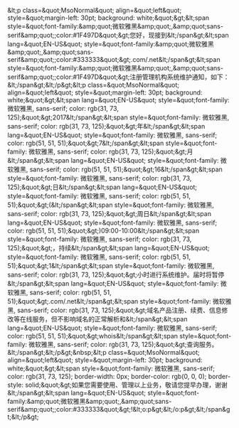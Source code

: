 &amp;lt;p class=&amp;quot;MsoNormal&amp;quot; align=&amp;quot;left&amp;quot; style=&amp;quot;margin-left: 30pt; background: white;&amp;quot;&amp;gt;&amp;lt;span style=&amp;quot;font-family:&amp;amp;quot;微软雅黑&amp;amp;quot;,&amp;amp;quot;sans-serif&amp;amp;quot;;color:#1F497D&amp;quot;&amp;gt;您好，现接到&amp;lt;/span&amp;gt;&amp;lt;span lang=&amp;quot;EN-US&amp;quot; style=&amp;quot;font-family:&amp;amp;quot;微软雅黑&amp;amp;quot;,&amp;amp;quot;sans-serif&amp;amp;quot;;color:#333333&amp;quot;&amp;gt;.com/.net&amp;lt;/span&amp;gt;&amp;lt;span style=&amp;quot;font-family:&amp;amp;quot;微软雅黑&amp;amp;quot;,&amp;amp;quot;sans-serif&amp;amp;quot;;color:#1F497D&amp;quot;&amp;gt;注册管理机构系统维护通知，如下：&amp;lt;/span&amp;gt;&amp;lt;/p&amp;gt;&amp;lt;p class=&amp;quot;MsoNormal&amp;quot; align=&amp;quot;left&amp;quot; style=&amp;quot;margin-left: 30pt; background: white;&amp;quot;&amp;gt;&amp;lt;span lang=&amp;quot;EN-US&amp;quot; style=&amp;quot;font-family: 微软雅黑, sans-serif; color: rgb(31, 73, 125);&amp;quot;&amp;gt;2017&amp;lt;/span&amp;gt;&amp;lt;span style=&amp;quot;font-family: 微软雅黑, sans-serif; color: rgb(31, 73, 125);&amp;quot;&amp;gt;年&amp;lt;/span&amp;gt;&amp;lt;span lang=&amp;quot;EN-US&amp;quot; style=&amp;quot;font-family: 微软雅黑, sans-serif; color: rgb(51, 51, 51);&amp;quot;&amp;gt;7&amp;lt;/span&amp;gt;&amp;lt;span style=&amp;quot;font-family: 微软雅黑, sans-serif; color: rgb(31, 73, 125);&amp;quot;&amp;gt;月&amp;lt;/span&amp;gt;&amp;lt;span lang=&amp;quot;EN-US&amp;quot; style=&amp;quot;font-family: 微软雅黑, sans-serif; color: rgb(51, 51, 51);&amp;quot;&amp;gt;16&amp;lt;/span&amp;gt;&amp;lt;span style=&amp;quot;font-family: 微软雅黑, sans-serif; color: rgb(31, 73, 125);&amp;quot;&amp;gt;日&amp;lt;/span&amp;gt;&amp;lt;span lang=&amp;quot;EN-US&amp;quot; style=&amp;quot;font-family: 微软雅黑, sans-serif; color: rgb(51, 51, 51);&amp;quot;&amp;gt;(&amp;lt;/span&amp;gt;&amp;lt;span style=&amp;quot;font-family: 微软雅黑, sans-serif; color: rgb(31, 73, 125);&amp;quot;&amp;gt;周日&amp;lt;/span&amp;gt;&amp;lt;span lang=&amp;quot;EN-US&amp;quot; style=&amp;quot;font-family: 微软雅黑, sans-serif; color: rgb(51, 51, 51);&amp;quot;&amp;gt;)09:00-10:00&amp;lt;/span&amp;gt;&amp;lt;span style=&amp;quot;font-family: 微软雅黑, sans-serif; color: rgb(31, 73, 125);&amp;quot;&amp;gt;，持续&amp;lt;/span&amp;gt;&amp;lt;span lang=&amp;quot;EN-US&amp;quot; style=&amp;quot;font-family: 微软雅黑, sans-serif; color: rgb(51, 51, 51);&amp;quot;&amp;gt;1&amp;lt;/span&amp;gt;&amp;lt;span style=&amp;quot;font-family: 微软雅黑, sans-serif; color: rgb(31, 73, 125);&amp;quot;&amp;gt;小时进行系统维护。届时将暂停&amp;lt;/span&amp;gt;&amp;lt;span lang=&amp;quot;EN-US&amp;quot; style=&amp;quot;font-family: 微软雅黑, sans-serif; color: rgb(51, 51, 51);&amp;quot;&amp;gt;.com/.net&amp;lt;/span&amp;gt;&amp;lt;span style=&amp;quot;font-family: 微软雅黑, sans-serif; color: rgb(31, 73, 125);&amp;quot;&amp;gt;域名产品注册、续费、信息修改等在线服务，但不影响域名的正常解析和&amp;lt;/span&amp;gt;&amp;lt;span lang=&amp;quot;EN-US&amp;quot; style=&amp;quot;font-family: 微软雅黑, sans-serif; color: rgb(51, 51, 51);&amp;quot;&amp;gt;whois&amp;lt;/span&amp;gt;&amp;lt;span style=&amp;quot;font-family: 微软雅黑, sans-serif; color: rgb(31, 73, 125);&amp;quot;&amp;gt;查询服务。&amp;lt;/span&amp;gt;&amp;lt;/p&amp;gt;&amp;nbsp;&amp;lt;p class=&amp;quot;MsoNormal&amp;quot; align=&amp;quot;left&amp;quot; style=&amp;quot;margin-left: 30pt; background: white;&amp;quot;&amp;gt;&amp;lt;span style=&amp;quot;font-family: 微软雅黑, sans-serif; color: rgb(31, 73, 125); border-width: 0px; border-color: rgb(0, 0, 0); border-style: solid;&amp;quot;&amp;gt;如果您需要使用、管理以上业务，敬请您提早办理，谢谢&amp;lt;/span&amp;gt;&amp;lt;span lang=&amp;quot;EN-US&amp;quot; style=&amp;quot;font-family:&amp;amp;quot;微软雅黑&amp;amp;quot;,&amp;amp;quot;sans-serif&amp;amp;quot;;color:#333333&amp;quot;&amp;gt;!&amp;lt;o:p&amp;gt;&amp;lt;/o:p&amp;gt;&amp;lt;/span&amp;gt;&amp;lt;/p&amp;gt;